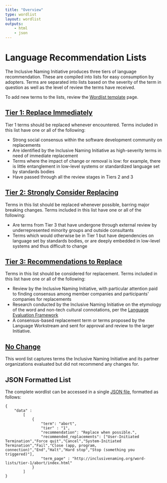 ```yaml
---
title: "Overview"
type: wordlist
layout: wordlist
outputs:
    - html
    - json
---
```


# Language Recommendation Lists 

The Inclusive Naming Initiative produces three tiers of language recommendation. These are compiled into lists for easy consumption by adopters. Terms are separated into lists based on the severity of the term in question as well as the level of review the terms have received.

To add new terms to the lists, review the [Wordlist template](/word-lists/template/) page.





## [Tier 1: Replace Immediately](/word-lists/tier-1/)

Tier 1 terms should be replaced whenever encountered. 
Terms included in this list have one or all of the following: 

- Strong social consensus within the software development community on replacements
- Are identified by the Inclusive Naming Initiative as high-severity terms in need of immediate replacement 
- Terms where the impact of change or removal is low: for example, there is little entanglement in low-level systems or standardized language set by standards bodies
- Have passed through all the review stages in Tiers 2 and 3

## [Tier 2: Strongly Consider Replacing](/word-lists/tier-2/)

Terms in this list should be replaced whenever possible, barring major breaking changes.
Terms included in this list have one or all of the following:

- Are terms from Tier 3 that have undergone through external review by underrepresented minority groups and outside consultants 
- Terms which would otherwise be in Tier 1 but have dependencies on language set by standards bodies, or are deeply embedded in low-level systems and thus difficult to change

## [Tier 3: Recommendations to Replace](/word-lists/tier-3/)

Terms in this list should be considered for replacement. 
Terms included in this list have one or all of the following:

- Review by the Inclusive Naming Initiative, with particular attention paid to finding consensus among member companies and participants' companies for replacements
- Research conducted by the Inclusive Naming Initiative on the etymology of the word and non-tech cultural connotations, per the [Language Evaluation Framework](https://inclusivenaming.org/language/evaluation-framework/)
- A consensus-based replacement term or terms proposed by the Language Workstream and sent for approval and review to the larger Initiative.

## [No Change](/word-lists/no-change/)

This word list captures terms the Inclusive Naming Initiative and its partner organizations evaluated but did not recommend any changes for. 


## JSON Formatted List

The complete wordlist can be accessed in a single [JSON file](/word-lists/index.json), formatted as follows:

```
{
    "data" : 
        [
            {
                "term": "abort",
                "tier" : "1",
                "recommendation": "Replace when possible.",
                "recommended_replacements": ["User-Initiated Termination","Force quit","Cancel","System-Initiated Termination","Fail","Close (app, program, connection)","End","Halt","Hard stop","Stop (something you triggered)"],
                "term_page" : "http://inclusivenaming.org/word-lists/tier-1/abort/index.html"
            }
        ]
}
```
